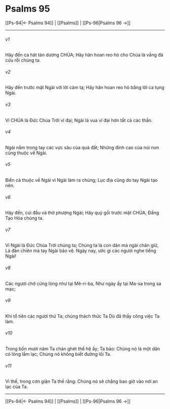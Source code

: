 # Psalms 95

[[Ps-94|← Psalms 94]] | [[Psalms]] | [[Ps-96|Psalms 96 →]]
***



###### v1 
Hãy đến ca hát tán dương CHÚA; Hãy hân hoan reo hò cho Chúa là vầng đá cứu rỗi chúng ta. 

###### v2 
Hãy đến trước mặt Ngài với lời cảm tạ; Hãy hân hoan reo hò bằng lời ca tụng Ngài. 

###### v3 
Vì CHÚA là Đức Chúa Trời vĩ đại; Ngài là vua vĩ đại hơn tất cả các thần. 

###### v4 
Ngài nắm trong tay các vực sâu của quả đất; Những đỉnh cao của núi non cũng thuộc về Ngài. 

###### v5 
Biển cả thuộc về Ngài vì Ngài làm ra chúng; Lục địa cũng do tay Ngài tạo nên. 

###### v6 
Hãy đến, cúi đầu và thờ phượng Ngài; Hãy quỳ gối trước mặt CHÚA, Đấng Tạo Hóa chúng ta. 

###### v7 
Vì Ngài là Đức Chúa Trời chúng ta; Chúng ta là con dân mà ngài chăn giữ, Là đàn chiên mà tay Ngài bảo vệ. Ngày nay, ước gì các ngươi nghe tiếng Ngài! 

###### v8 
Các ngươi chớ cứng lòng như tại Mê-ri-ba, Như ngày ấy tại Ma-sa trong sa mạc; 

###### v9 
Khi tổ tiên các ngươi thử Ta; chúng thách thức Ta Dù đã thấy công việc Ta làm. 

###### v10 
Trong bốn mươi năm Ta chán ghét thế hệ ấy; Ta bảo: Chúng nó là một dân có lòng lầm lạc; Chúng nó không biết đường lối Ta. 

###### v11 
Vì thế, trong cơn giận Ta thề rằng: Chúng nó sẽ chẳng bao giờ vào nơi an lạc của Ta.

***
[[Ps-94|← Psalms 94]] | [[Psalms]] | [[Ps-96|Psalms 96 →]]
